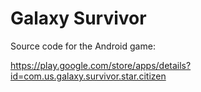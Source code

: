 Galaxy Survivor
===============

Source code for the Android game:

https://play.google.com/store/apps/details?id=com.us.galaxy.survivor.star.citizen
